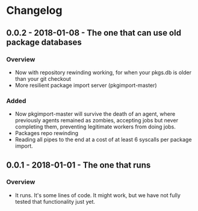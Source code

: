 # Changelog

## 0.0.2 - 2018-01-08 - The one that can use old package databases
### Overview
- Now with repository rewinding working, for when your pkgs.db is older than
  your git checkout
- More resilient package import server (pkgimport-master)
### Added
- Now pkgimport-master will survive the death of an agent, where previously
  agents remained as zombies, accepting jobs but never completing them,
  preventing legitimate workers from doing jobs.
- Packages repo rewinding
- Reading all pipes to the end at a cost of at least 6 syscalls per package
  import.

## 0.0.1 - 2018-01-01 - The one that runs
### Overview
- It runs. It's some lines of code. It might work, but we have not fully
  tested that functionality just yet.


